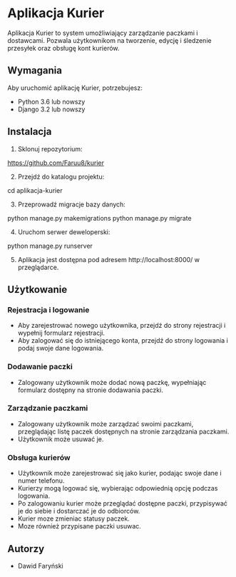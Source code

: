 # Aplikacja Kurier

Aplikacja Kurier to system umożliwiający zarządzanie paczkami i dostawcami. Pozwala użytkownikom na tworzenie, edycję i śledzenie przesyłek oraz obsługę kont kurierów.

## Wymagania

Aby uruchomić aplikację Kurier, potrzebujesz:

- Python 3.6 lub nowszy
- Django 3.2 lub nowszy

## Instalacja

1. Sklonuj repozytorium:

https://github.com/Faruu8/kurier


2. Przejdź do katalogu projektu:

cd aplikacja-kurier


3. Przeprowadź migracje bazy danych:

python manage.py makemigrations
python manage.py migrate


4. Uruchom serwer deweloperski:

python manage.py runserver



5. Aplikacja jest dostępna pod adresem http://localhost:8000/ w przeglądarce.

## Użytkowanie

### Rejestracja i logowanie

- Aby zarejestrować nowego użytkownika, przejdź do strony rejestracji i wypełnij formularz rejestracji.
- Aby zalogować się do istniejącego konta, przejdź do strony logowania i podaj swoje dane logowania.

### Dodawanie paczki

- Zalogowany użytkownik może dodać nową paczkę, wypełniając formularz dostępny na stronie dodawania paczki.

### Zarządzanie paczkami

- Zalogowany użytkownik może zarządzać swoimi paczkami, przeglądając listę paczek dostępnych na stronie zarządzania paczkami.
- Użytkownik może usuwać je.

### Obsługa kurierów

- Użytkownik może zarejestrować się jako kurier, podając swoje dane i numer telefonu.
- Kurierzy mogą logować się, wybierając odpowiednią opcję podczas logowania.
- Po zalogowaniu kurier może przeglądać dostępne paczki, przypisywać je do siebie i dostarczać je do odbiorców.
- Kurier moze zmieniac statusy paczek.
- Moze również przypisane paczki usuwac.

## Autorzy

- Dawid Faryński








